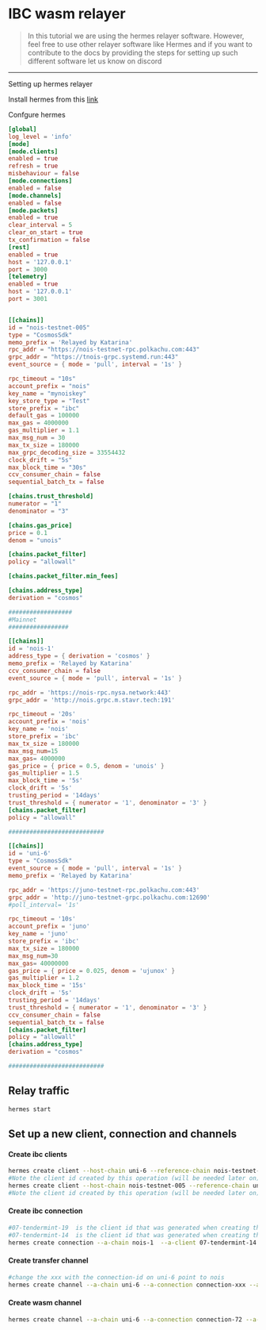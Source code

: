 # IBC wasm relayer

> In this tutorial we are using the hermes relayer software.
> However, feel free to use other relayer software like Hermes and if you want
> to contribute to the docs by providing the steps for setting up such different
> software let us know on discord

---

Setting up hermes relayer

Install hermes from this [link](https://hermes.informal.systems/quick-start/installation.html)

Confgure hermes

```toml
[global]
log_level = 'info'
[mode]
[mode.clients]
enabled = true
refresh = true
misbehaviour = false
[mode.connections]
enabled = false
[mode.channels]
enabled = false
[mode.packets]
enabled = true
clear_interval = 5
clear_on_start = true
tx_confirmation = false
[rest]
enabled = true
host = '127.0.0.1'
port = 3000
[telemetry]
enabled = true
host = '127.0.0.1'
port = 3001


[[chains]]
id = "nois-testnet-005"
type = "CosmosSdk"
memo_prefix = 'Relayed by Katarina'
rpc_addr = "https://nois-testnet-rpc.polkachu.com:443"
grpc_addr = "https://tnois-grpc.systemd.run:443"
event_source = { mode = 'pull', interval = '1s' }

rpc_timeout = "10s"
account_prefix = "nois"
key_name = "mynoiskey"
key_store_type = "Test"
store_prefix = "ibc"
default_gas = 100000
max_gas = 4000000
gas_multiplier = 1.1
max_msg_num = 30
max_tx_size = 180000
max_grpc_decoding_size = 33554432
clock_drift = "5s"
max_block_time = "30s"
ccv_consumer_chain = false
sequential_batch_tx = false

[chains.trust_threshold]
numerator = "1"
denominator = "3"

[chains.gas_price]
price = 0.1
denom = "unois"

[chains.packet_filter]
policy = "allowall"

[chains.packet_filter.min_fees]

[chains.address_type]
derivation = "cosmos"

##################
#Mainnet
#################

[[chains]]
id = 'nois-1'
address_type = { derivation = 'cosmos' }
memo_prefix = 'Relayed by Katarina'
ccv_consumer_chain = false
event_source = { mode = 'pull', interval = '1s' }

rpc_addr = 'https://nois-rpc.nysa.network:443'
grpc_addr = 'http://nois.grpc.m.stavr.tech:191'

rpc_timeout = '20s'
account_prefix = 'nois'
key_name = 'nois'
store_prefix = 'ibc'
max_tx_size = 180000
max_msg_num=15
max_gas= 4000000
gas_price = { price = 0.5, denom = 'unois' }
gas_multiplier = 1.5
max_block_time = '5s'
clock_drift = '5s'
trusting_period = '14days'
trust_threshold = { numerator = '1', denominator = '3' }
[chains.packet_filter]
policy = "allowall"

###########################

[[chains]]
id = 'uni-6'
type = "CosmosSdk"
event_source = { mode = 'pull', interval = '1s' }
memo_prefix = 'Relayed by Katarina'

rpc_addr = 'https://juno-testnet-rpc.polkachu.com:443'
grpc_addr = 'http://juno-testnet-grpc.polkachu.com:12690'
#poll_interval= '1s'

rpc_timeout = '10s'
account_prefix = 'juno'
key_name = 'juno'
store_prefix = 'ibc'
max_tx_size = 180000
max_msg_num=30
max_gas= 40000000
gas_price = { price = 0.025, denom = 'ujunox' }
gas_multiplier = 1.2
max_block_time = '15s'
clock_drift = '5s'
trusting_period = '14days'
trust_threshold = { numerator = '1', denominator = '3' }
ccv_consumer_chain = false
sequential_batch_tx = false
[chains.packet_filter]
policy = "allowall"
[chains.address_type]
derivation = "cosmos"

###########################
```

## Relay traffic
```sh
hermes start
```

## Set up a new  client, connection and channels
#### Create ibc clients

```sh
hermes create client --host-chain uni-6 --reference-chain nois-testnet-005 --clock-drift 20s
#Note the client id created by this operation (will be needed later on)
hermes create client --host-chain nois-testnet-005 --reference-chain uni-6 --clock-drift 20s
#Note the client id created by this operation (will be needed later on)
```

#### Create ibc connection

```sh
#07-tendermint-19  is the client id that was generated when creating the client on uni-6
#07-tendermint-14  is the client id that was generated when creating the client on nois-testnet-005
hermes create connection --a-chain nois-1  --a-client 07-tendermint-14  --b-client   07-tendermint-19 
```

#### Create transfer channel

```sh
#change the xxx with the connection-id on uni-6 point to nois
hermes create channel --a-chain uni-6 --a-connection connection-xxx --a-port transfer  --b-port trasnfer
```

#### Create wasm channel

```sh
hermes create channel --a-chain uni-6 --a-connection connection-72 --a-port wasm.juno1blablabla(uni proxy address)  --b-port wasm.noisblabla(nois gateway address)  --channel-version nois-v7
```




